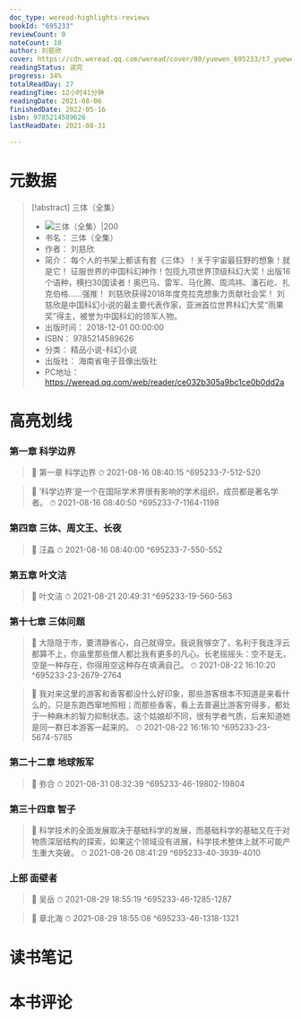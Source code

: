 ```yaml
---
doc_type: weread-highlights-reviews
bookId: "695233"
reviewCount: 0
noteCount: 10
author: 刘慈欣
cover: https://cdn.weread.qq.com/weread/cover/80/yuewen_695233/t7_yuewen_6952331725163983.jpg
readingStatus: 读完
progress: 34%
totalReadDay: 27
readingTime: 12小时41分钟
readingDate: 2021-08-06
finishedDate: 2022-05-16
isbn: 9785214589626
lastReadDate: 2021-08-31

---
```

# 元数据
> [!abstract] 三体（全集）
> - ![ 三体（全集）|200](https://cdn.weread.qq.com/weread/cover/80/yuewen_695233/t7_yuewen_6952331725163983.jpg)
> - 书名： 三体（全集）
> - 作者： 刘慈欣
> - 简介： 每个人的书架上都该有套《三体》！关于宇宙最狂野的想象！就是它！
征服世界的中国科幻神作！包揽九项世界顶级科幻大奖！出版16个语种，横扫30国读者！奥巴马、雷军、马化腾、周鸿祎、潘石屹、扎克伯格……强推！
刘慈欣获得2018年度克拉克想象力贡献社会奖！
刘慈欣是中国科幻小说的最主要代表作家，亚洲首位世界科幻大奖“雨果奖”得主，被誉为中国科幻的领军人物。
> - 出版时间： 2018-12-01 00:00:00
> - ISBN： 9785214589626
> - 分类： 精品小说-科幻小说
> - 出版社： 海南省电子音像出版社
> - PC地址：https://weread.qq.com/web/reader/ce032b305a9bc1ce0b0dd2a

# 高亮划线

### 第一章 科学边界

> 📌 第一章 科学边界 
> ⏱ 2021-08-16 08:40:15 ^695233-7-512-520

> 📌 ‘科学边界’是一个在国际学术界很有影响的学术组织，成员都是著名学者。 
> ⏱ 2021-08-16 08:40:50 ^695233-7-1164-1198

### 第四章 三体、周文王、长夜

> 📌 汪淼 
> ⏱ 2021-08-16 08:40:00 ^695233-7-550-552

### 第五章 叶文洁

> 📌 叶文洁 
> ⏱ 2021-08-21 20:49:31 ^695233-19-560-563

### 第十七章 三体问题

> 📌 大隐隐于市，要清静省心，自己就得空。我说我够空了，名利于我连浮云都算不上，你庙里那些僧人都比我有更多的凡心。长老摇摇头：空不是无，空是一种存在，你得用空这种存在填满自己。 
> ⏱ 2021-08-22 16:10:20 ^695233-23-2679-2764

> 📌 我对来这里的游客和香客都没什么好印象，那些游客根本不知道是来看什么的，只是东跑西窜地照相；而那些香客，看上去普遍比游客穷得多，都处于一种麻木的智力抑制状态。这个姑娘却不同，很有学者气质，后来知道她是同一群日本游客一起来的。 
> ⏱ 2021-08-22 16:16:10 ^695233-23-5674-5785

### 第二十二章 地球叛军

> 📌 弥合 
> ⏱ 2021-08-31 08:32:39 ^695233-46-19802-19804

### 第三十四章 智子

> 📌 科学技术的全面发展取决于基础科学的发展，而基础科学的基础又在于对物质深层结构的探索，如果这个领域没有进展，科学技术整体上就不可能产生重大突破。 
> ⏱ 2021-08-26 08:41:29 ^695233-40-3939-4010

### 上部 面壁者

> 📌 吴岳 
> ⏱ 2021-08-29 18:55:19 ^695233-46-1285-1287

> 📌 章北海 
> ⏱ 2021-08-29 18:55:08 ^695233-46-1318-1321

# 读书笔记

# 本书评论

